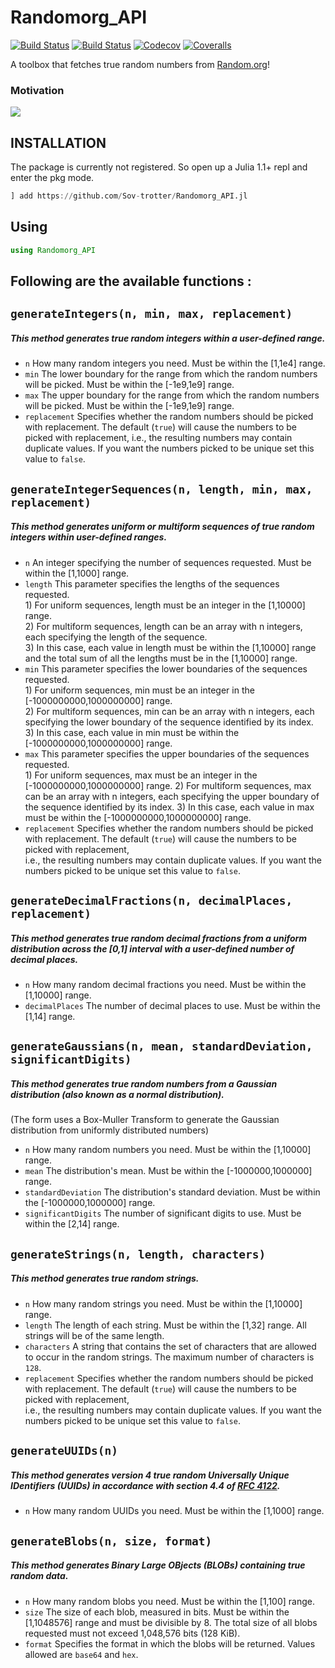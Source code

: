 # Randomorg_API

[![Build Status](https://travis-ci.com/Sov-trotter/Randomorg_API.jl.svg?branch=master)](https://travis-ci.com/Sov-trotter/Randomorg_API.jl)
[![Build Status](https://ci.appveyor.com/api/projects/status/github/Sov-trotter/Randomorg_API.jl?svg=true)](https://ci.appveyor.com/project/Sov-trotter/Randomorg_API-jl)
[![Codecov](https://codecov.io/gh/Sov-trotter/Randomorg_API.jl/branch/master/graph/badge.svg)](https://codecov.io/gh/Sov-trotter/Randomorg_API.jl)
[![Coveralls](https://coveralls.io/repos/github/Sov-trotter/Randomorg_API.jl/badge.svg?branch=master)](https://coveralls.io/github/Sov-trotter/Randomorg_API.jl?branch=master)

A toolbox that fetches true random numbers from [Random.org](https://www.random.org)!

### Motivation
![](https://assets.amuniversal.com/321a39e06d6401301d80001dd8b71c47)

## INSTALLATION

The package is currently not registered. So open up a Julia 1.1+ repl and enter the pkg mode.

```julia
] add https://github.com/Sov-trotter/Randomorg_API.jl
```
## Using

```julia
using Randomorg_API
```

## Following are the available functions : 

`generateIntegers(n, min, max, replacement)`  
---------------------------------------------

##### This method generates true random integers within a user-defined range.  
   * `n` How many random integers you need. Must be within the [1,1e4] range.  
   * `min` The lower boundary for the range from which the random numbers will be picked. Must be within the [-1e9,1e9] range.  
   * `max` The upper boundary for the range from which the random numbers will be picked. Must be within the [-1e9,1e9] range.  
   * `replacement` Specifies whether the random numbers should be picked with replacement. The default (`true`) will cause the                      numbers to be picked with replacement, i.e., the resulting numbers may contain duplicate values. If you want the numbers picked to be unique set this value to `false`.  
    
`generateIntegerSequences(n, length, min, max, replacement)`  
-------------------------------------------------------------
##### This method generates uniform or multiform sequences of true random integers within user-defined ranges.
   * `n` An integer specifying the number of sequences requested. Must be within the [1,1000] range.  
   * `length` This parameter specifies the lengths of the sequences requested.  
              1) For uniform sequences, length must be an integer in the [1,10000] range.  
              2) For multiform sequences, length can be an array with n integers, each specifying the length of the sequence.  
              3) In this case, each value in length must be within the [1,10000] range and the total sum of all the lengths must be in the [1,10000] range.  
   * `min` This parameter specifies the lower boundaries of the sequences requested.  
              1) For uniform sequences, min must be an integer in the [-1000000000,1000000000] range.  
              2) For multiform sequences, min can be an array with n integers, each specifying the lower boundary of the                sequence identified by its index.  
              3) In this case, each value in min must be within the [-1000000000,1000000000] range.  
   * `max` This parameter specifies the upper boundaries of the sequences requested.  
              1) For uniform sequences, max must be an integer in the [-1000000000,1000000000] range. 
              2) For multiform sequences, max can be an array with n integers, each specifying the upper boundary of the sequence identified by its index. 
              3) In this case, each value in max must be within the [-1000000000,1000000000] range. 
   * `replacement` Specifies whether the random numbers should be picked with replacement. The default (`true`) will cause the numbers to be picked with replacement,  
              i.e., the resulting numbers may contain duplicate values. If you want the numbers picked to be unique set this value to `false`.  

`generateDecimalFractions(n, decimalPlaces, replacement)`
----------------------------------------------------------
##### This method generates true random decimal fractions from a uniform distribution across the [0,1] interval with a user-defined number of decimal places.  
   * `n` How many random decimal fractions you need. Must be within the [1,10000] range. 
   * `decimalPlaces` The number of decimal places to use. Must be within the [1,14] range. 

`generateGaussians(n, mean, standardDeviation, significantDigits)`  
-------------------------------------------------------------------
##### This method generates true random numbers from a Gaussian distribution (also known as a normal distribution).  
(The form uses a Box-Muller Transform to generate the Gaussian distribution from uniformly distributed numbers)
   * `n` How many random numbers you need. Must be within the [1,10000] range. 
   * `mean` The distribution's mean. Must be within the [-1000000,1000000] range.  
   * `standardDeviation` The distribution's standard deviation. Must be within the [-1000000,1000000] range.  
   * `significantDigits` The number of significant digits to use. Must be within the [2,14] range.  
   

`generateStrings(n, length, characters)`
---------------------------------------------
##### This method generates true random strings.
   * `n` How many random strings you need. Must be within the [1,10000] range.  
   * `length` The length of each string. Must be within the [1,32] range. All strings will be of the same length.  
   * `characters` A string that contains the set of characters that are allowed to occur in the random strings. The maximum number of characters is `128`.  
   * `replacement` Specifies whether the random numbers should be picked with replacement. The default (`true`) will cause the numbers to be picked with replacement,  
              i.e., the resulting numbers may contain duplicate values. If you want the numbers picked to be unique set this value to `false`.            


`generateUUIDs(n)`  
-------------------
##### This method generates version 4 true random Universally Unique IDentifiers (UUIDs) in accordance with section 4.4 of [RFC 4122](https://www.ietf.org/rfc/rfc4122.txt).    
   * `n` How many random UUIDs you need. Must be within the [1,1000] range.  
   
`generateBlobs(n, size, format)`  
----------------------------------
##### This method generates Binary Large OBjects (BLOBs) containing true random data. 
   * `n` How many random blobs you need. Must be within the [1,100] range. 
   * `size` The size of each blob, measured in bits. Must be within the [1,1048576] range and must be divisible by 8. 
            The total size of all blobs requested must not exceed 1,048,576 bits (128 KiB). 
   * `format` Specifies the format in which the blobs will be returned. Values allowed are `base64` and `hex`. 
